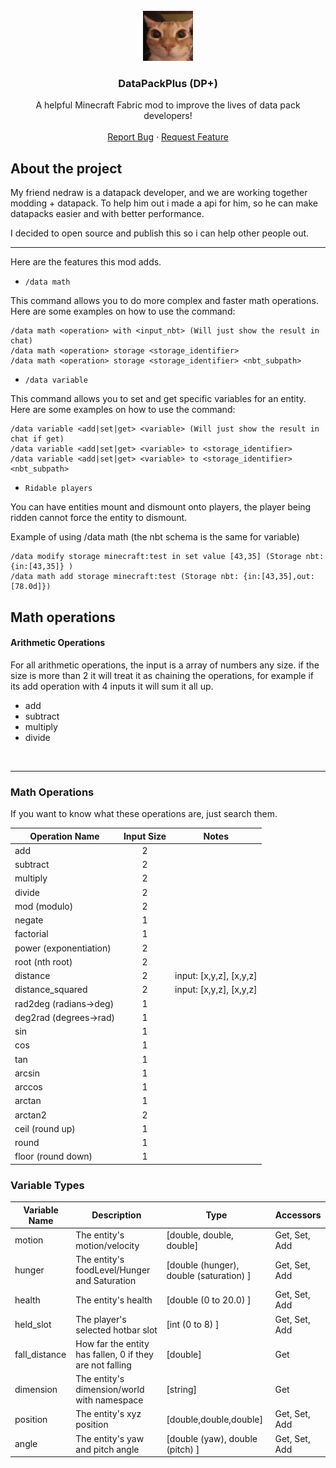 <br>
<div align="center">
    <a href="https://github.com/JZalaOz/DataPackPlus">
        <img src="src/main/resources/assets/datapackplus/icon.png" alt="Logo" width=80 height=80>
    </a>
    <h3 align="center">DataPackPlus (DP+)</h3>
    <p align="center">
        A helpful Minecraft Fabric mod to improve the lives of data pack developers!
        <br />
        <br />
        <a href="https://github.com/JZalaOz/DataPackPlus/issues/new?template=bug-report--.md">Report Bug</a>
        &middot;
        <a href="https://github.com/JZalaOz/DataPackPlus/issues/new?template=feature-request--.md">Request Feature</a>
    </p>
</div>

## About the project

My friend nedraw is a datapack developer, and we are working together modding + datapack. To help him out i made a api for him, so he can make datapacks easier and with better performance.

I decided to open source and publish this so i can help other people out.

<hr>

Here are the features this mod adds.

* `/data math` <br>

This command allows you to do more complex and faster math operations. <br>
Here are some examples on how to use the command:<br>

```
/data math <operation> with <input_nbt> (Will just show the result in chat)
/data math <operation> storage <storage_identifier>
/data math <operation> storage <storage_identifier> <nbt_subpath>
```

* `/data variable` <br>

This command allows you to set and get specific variables for an entity.
Here are some examples on how to use the command:<br>

```
/data variable <add|set|get> <variable> (Will just show the result in chat if get)
/data variable <add|set|get> <variable> to <storage_identifier>
/data variable <add|set|get> <variable> to <storage_identifier> <nbt_subpath>
```

* `Ridable players`<br>

You can have entities mount and dismount onto players, the player being ridden cannot force the entity to dismount.

Example of using /data math (the nbt schema is the same for variable)
```
/data modify storage minecraft:test in set value [43,35] (Storage nbt: {in:[43,35]} )
/data math add storage minecraft:test (Storage nbt: {in:[43,35],out:[78.0d]})
```

## Math operations

#### Arithmetic Operations

For all arithmetic operations, the input is a array of numbers any size. if the size is more than 2 it will treat it as chaining the operations, for example if its add operation with 4 inputs it will sum it all up.

* add
* subtract
* multiply
* divide

<br><hr>

### Math Operations
If you want to know what these operations are, just search them.

| Operation Name         | Input Size | Notes                     |
|------------------------|:----------:|:-------------------------:|
| add                    | 2          |                           |
| subtract               | 2          |                           |
| multiply               | 2          |                           |
| divide                 | 2          |                           |
| mod (modulo)           | 2          |                           |
| negate                 | 1          |                           |
| factorial              | 1          |                           |
| power (exponentiation) | 2          |                           |
| root (nth root)        | 2          |                           |
| distance               | 2          | input: [x,y,z], [x,y,z]   |
| distance_squared       | 2          | input: [x,y,z], [x,y,z]   |
| rad2deg (radians→deg)  | 1          |                           |
| deg2rad (degrees→rad)  | 1          |                           |
| sin                    | 1          |                           |
| cos                    | 1          |                           |
| tan                    | 1          |                           |
| arcsin                 | 1          |                           |
| arccos                 | 1          |                           |
| arctan                 | 1          |                           |
| arctan2                | 2          |                           |
| ceil (round up)        | 1          |                           |
| round                  | 1          |                           |
| floor (round down)     | 1          |                           |

### Variable Types

| Variable Name | Description                                              | Type                                    | Accessors     |
|---------------|----------------------------------------------------------|-----------------------------------------|---------------|
| motion        | The entity's motion/velocity                             | [double, double, double]                | Get, Set, Add |
| hunger        | The entity's foodLevel/Hunger and Saturation             | [double (hunger), double (saturation) ] | Get, Set, Add |
| health        | The entity's health                                      | [double (0 to 20.0) ]                   | Get, Set, Add |
| held_slot     | The player's selected hotbar slot                        | [int (0 to 8) ]                         | Get, Set, Add |
| fall_distance | How far the entity has fallen, 0 if they are not falling | [double]                                | Get           |
| dimension     | The entity's dimension/world with namespace              | [string]                                | Get           |
| position      | The entity's xyz position                                | [double,double,double]                  | Get, Set, Add |
| angle         | The entity's yaw and pitch angle                         | [double (yaw), double (pitch) ]         | Get, Set, Add |
